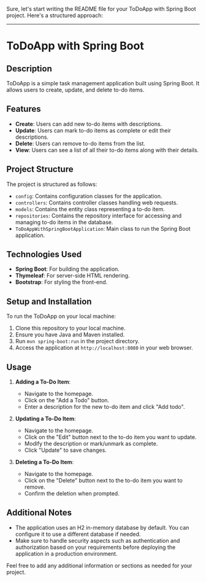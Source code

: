 Sure, let's start writing the README file for your ToDoApp with Spring Boot project. Here's a structured approach:

---

# ToDoApp with Spring Boot

## Description
ToDoApp is a simple task management application built using Spring Boot. It allows users to create, update, and delete to-do items.

## Features
- **Create**: Users can add new to-do items with descriptions.
- **Update**: Users can mark to-do items as complete or edit their descriptions.
- **Delete**: Users can remove to-do items from the list.
- **View**: Users can see a list of all their to-do items along with their details.

## Project Structure
The project is structured as follows:
- `config`: Contains configuration classes for the application.
- `controllers`: Contains controller classes handling web requests.
- `models`: Contains the entity class representing a to-do item.
- `repositories`: Contains the repository interface for accessing and managing to-do items in the database.
- `ToDoAppWithSpringBootApplication`: Main class to run the Spring Boot application.

## Technologies Used
- **Spring Boot**: For building the application.
- **Thymeleaf**: For server-side HTML rendering.
- **Bootstrap**: For styling the front-end.

## Setup and Installation
To run the ToDoApp on your local machine:
1. Clone this repository to your local machine.
2. Ensure you have Java and Maven installed.
3. Run `mvn spring-boot:run` in the project directory.
4. Access the application at `http://localhost:8080` in your web browser.

## Usage
1. **Adding a To-Do Item**:
   - Navigate to the homepage.
   - Click on the "Add a Todo" button.
   - Enter a description for the new to-do item and click "Add todo".

2. **Updating a To-Do Item**:
   - Navigate to the homepage.
   - Click on the "Edit" button next to the to-do item you want to update.
   - Modify the description or mark/unmark as complete.
   - Click "Update" to save changes.

3. **Deleting a To-Do Item**:
   - Navigate to the homepage.
   - Click on the "Delete" button next to the to-do item you want to remove.
   - Confirm the deletion when prompted.

## Additional Notes
- The application uses an H2 in-memory database by default. You can configure it to use a different database if needed.
- Make sure to handle security aspects such as authentication and authorization based on your requirements before deploying the application in a production environment.


Feel free to add any additional information or sections as needed for your project.